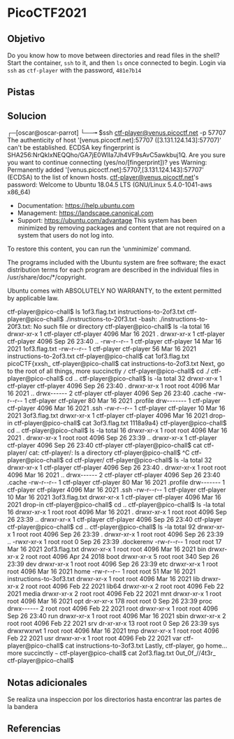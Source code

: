 # PicoCTF2021
## Objetivo
Do you know how to move between directories and read files in the shell? Start the container, `ssh` to it, and then `ls` once connected to begin. Login via `ssh` as `ctf-player` with the password, `481e7b14`

## Pistas
## Solucion
┌─[oscar@oscar-parrot]
└──╼ $ssh ctf-player@venus.picoctf.net -p 57707
The authenticity of host '[venus.picoctf.net]:57707 ([3.131.124.143]:57707)' can't be established.
ECDSA key fingerprint is SHA256:NrQkIxNEQQho/GA7jE0WlIa7Jh4VF9sAvC5awkbuj1Q.
Are you sure you want to continue connecting (yes/no/[fingerprint])? yes
Warning: Permanently added '[venus.picoctf.net]:57707,[3.131.124.143]:57707' (ECDSA) to the list of known hosts.
ctf-player@venus.picoctf.net's password: 
Welcome to Ubuntu 18.04.5 LTS (GNU/Linux 5.4.0-1041-aws x86_64)

 * Documentation:  https://help.ubuntu.com
 * Management:     https://landscape.canonical.com
 * Support:        https://ubuntu.com/advantage
This system has been minimized by removing packages and content that are
not required on a system that users do not log into.

To restore this content, you can run the 'unminimize' command.

The programs included with the Ubuntu system are free software;
the exact distribution terms for each program are described in the
individual files in /usr/share/doc/*/copyright.

Ubuntu comes with ABSOLUTELY NO WARRANTY, to the extent permitted by
applicable law.

ctf-player@pico-chall$ ls
1of3.flag.txt  instructions-to-2of3.txt
ctf-player@pico-chall$ ./instructions-to-20f3.txt
-bash: ./instructions-to-20f3.txt: No such file or directory
ctf-player@pico-chall$ ls -la
total 16
drwxr-xr-x 1 ctf-player ctf-player 4096 Mar 16  2021 .
drwxr-xr-x 1 ctf-player ctf-player 4096 Sep 26 23:40 ..
-rw-r--r-- 1 ctf-player ctf-player   14 Mar 16  2021 1of3.flag.txt
-rw-r--r-- 1 ctf-player ctf-player   56 Mar 16  2021 instructions-to-2of3.txt
ctf-player@pico-chall$ cat 1of3.flag.txt 
picoCTF{xxsh_
ctf-player@pico-chall$ cat instructions-to-2of3.txt 
Next, go to the root of all things, more succinctly `/`
ctf-player@pico-chall$ cd ./
ctf-player@pico-chall$ cd ..
ctf-player@pico-chall$ ls -la
total 32
drwxr-xr-x 1 ctf-player ctf-player 4096 Sep 26 23:40 .
drwxr-xr-x 1 root       root       4096 Mar 16  2021 ..
drwx------ 2 ctf-player ctf-player 4096 Sep 26 23:40 .cache
-rw-r--r-- 1 ctf-player ctf-player   80 Mar 16  2021 .profile
drw------- 1 ctf-player ctf-player 4096 Mar 16  2021 .ssh
-rw-r--r-- 1 ctf-player ctf-player   10 Mar 16  2021 3of3.flag.txt
drwxr-xr-x 1 ctf-player ctf-player 4096 Mar 16  2021 drop-in
ctf-player@pico-chall$ cat 3of3.flag.txt 
1118a9a4}
ctf-player@pico-chall$ cd ..
ctf-player@pico-chall$ ls -la
total 16
drwxr-xr-x 1 root       root       4096 Mar 16  2021 .
drwxr-xr-x 1 root       root       4096 Sep 26 23:39 ..
drwxr-xr-x 1 ctf-player ctf-player 4096 Sep 26 23:40 ctf-player
ctf-player@pico-chall$ cat ctf-player/
cat: ctf-player/: Is a directory
ctf-player@pico-chall$ ^C
ctf-player@pico-chall$ cd ctf-player/
ctf-player@pico-chall$ ls -la
total 32
drwxr-xr-x 1 ctf-player ctf-player 4096 Sep 26 23:40 .
drwxr-xr-x 1 root       root       4096 Mar 16  2021 ..
drwx------ 2 ctf-player ctf-player 4096 Sep 26 23:40 .cache
-rw-r--r-- 1 ctf-player ctf-player   80 Mar 16  2021 .profile
drw------- 1 ctf-player ctf-player 4096 Mar 16  2021 .ssh
-rw-r--r-- 1 ctf-player ctf-player   10 Mar 16  2021 3of3.flag.txt
drwxr-xr-x 1 ctf-player ctf-player 4096 Mar 16  2021 drop-in
ctf-player@pico-chall$ cd ..
ctf-player@pico-chall$ ls -la
total 16
drwxr-xr-x 1 root       root       4096 Mar 16  2021 .
drwxr-xr-x 1 root       root       4096 Sep 26 23:39 ..
drwxr-xr-x 1 ctf-player ctf-player 4096 Sep 26 23:40 ctf-player
ctf-player@pico-chall$ cd ..
ctf-player@pico-chall$ ls -la
total 92
drwxr-xr-x   1 root root 4096 Sep 26 23:39 .
drwxr-xr-x   1 root root 4096 Sep 26 23:39 ..
-rwxr-xr-x   1 root root    0 Sep 26 23:39 .dockerenv
-rw-r--r--   1 root root   17 Mar 16  2021 2of3.flag.txt
drwxr-xr-x   1 root root 4096 Mar 16  2021 bin
drwxr-xr-x   2 root root 4096 Apr 24  2018 boot
drwxr-xr-x   5 root root  340 Sep 26 23:39 dev
drwxr-xr-x   1 root root 4096 Sep 26 23:39 etc
drwxr-xr-x   1 root root 4096 Mar 16  2021 home
-rw-r--r--   1 root root   51 Mar 16  2021 instructions-to-3of3.txt
drwxr-xr-x   1 root root 4096 Mar 16  2021 lib
drwxr-xr-x   2 root root 4096 Feb 22  2021 lib64
drwxr-xr-x   2 root root 4096 Feb 22  2021 media
drwxr-xr-x   2 root root 4096 Feb 22  2021 mnt
drwxr-xr-x   1 root root 4096 Mar 16  2021 opt
dr-xr-xr-x 178 root root    0 Sep 26 23:39 proc
drwx------   2 root root 4096 Feb 22  2021 root
drwxr-xr-x   1 root root 4096 Sep 26 23:40 run
drwxr-xr-x   1 root root 4096 Mar 16  2021 sbin
drwxr-xr-x   2 root root 4096 Feb 22  2021 srv
dr-xr-xr-x  13 root root    0 Sep 26 23:39 sys
drwxrwxrwt   1 root root 4096 Mar 16  2021 tmp
drwxr-xr-x   1 root root 4096 Feb 22  2021 usr
drwxr-xr-x   1 root root 4096 Feb 22  2021 var
ctf-player@pico-chall$ cat instructions-to-3of3.txt 
Lastly, ctf-player, go home... more succinctly `~`
ctf-player@pico-chall$ cat 2of3.flag.txt 
0ut_0f_\/\/4t3r_
ctf-player@pico-chall$ 

## Notas adicionales
Se realiza una inspeccion por los directorios hasta encontrar las partes de la bandera
## Referencias